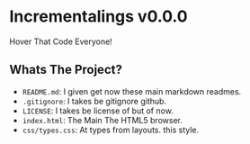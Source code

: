 # Incrementalings v0.0.0
Hover That Code Everyone!

## Whats The Project?
- `README.md`: I given get now these main markdown readmes.
- `.gitignore`: I takes be gitignore github.
- `LICENSE`: I takes be license of but of now.
- `index.html`: The Main The HTML5 browser.
- `css/types.css`: At types from layouts. this style.
